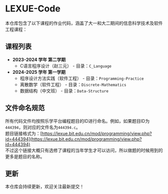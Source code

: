 # LEXUE-Code

本仓库包含了以下课程的作业代码，涵盖了大一和大二期间的信息科学技术及软件工程课程：

## 课程列表
- **2023-2024 学年 第二学期**
  - C语言程序设计（赵三元） - 目录：`C_Language`
- **2024-2025 学年 第一学期**
  - 程序设计方法实践（软件工程） - 目录：`Programming-Practice`
  - 离散数学（软件工程） - 目录：`Discrete-Mathematics`
  - 数据结构（中文班） - 目录：`Data-Structure`

## 文件命名规范
所有代码文件均按照乐学平台编程题目的ID进行命名。例如，如果题目ID为`444394`，则对应的文件名为`444394.c`。  
题目链接格式为：[https://lexue.bit.edu.cn/mod/programming/view.php?id=444394](https://lexue.bit.edu.cn/mod/programming/view.php?id=444394)  
不过这个链接大概只有选修了课程的当年学生才可以访问，所以做题的时候用到的更多是题目的名称。

## 更新
本仓库会持续更新，欢迎关注最新提交！
